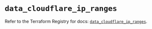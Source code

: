 # `data_cloudflare_ip_ranges`

Refer to the Terraform Registry for docs: [`data_cloudflare_ip_ranges`](https://registry.terraform.io/providers/cloudflare/cloudflare/5.1.0/docs/data-sources/ip_ranges).
